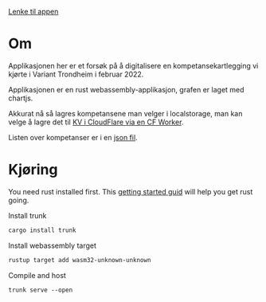 [Lenke til appen](https://variant-kompetanse.pages.dev/)

# Om 

Applikasjonen her er et forsøk på å digitalisere en kompetansekartlegging vi kjørte i Variant Trondheim i februar 2022. 

Applikasjonen er en rust webassembly-applikasjon, grafen er laget med chartjs. 

Akkurat nå så lagres kompetansene man velger i localstorage, man kan velge å lagre det til [KV i CloudFlare via en CF Worker](https://github.com/AndersNS/competence-worker).

Listen over kompetanser er i en [json fil](./example.json).

# Kjøring

You need rust installed first. This [getting started guid](https://www.rust-lang.org/learn/get-started) will help you get rust going. 

Install trunk 

```bash
cargo install trunk
```

Install webassembly target

```bash
rustup target add wasm32-unknown-unknown
```

Compile and host

```
trunk serve --open
```
